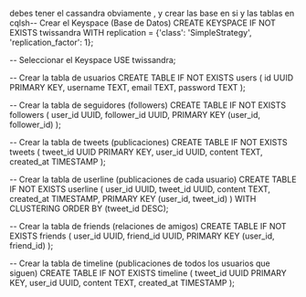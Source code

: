 debes tener el cassandra obviamente , y crear las base en si y las tablas en cqlsh-- Crear el Keyspace (Base de Datos)
CREATE KEYSPACE IF NOT EXISTS twissandra
WITH replication = {'class': 'SimpleStrategy', 'replication_factor': 1};

-- Seleccionar el Keyspace
USE twissandra;

-- Crear la tabla de usuarios
CREATE TABLE IF NOT EXISTS users (
    id UUID PRIMARY KEY,
    username TEXT,
    email TEXT,
    password TEXT
);

-- Crear la tabla de seguidores (followers)
CREATE TABLE IF NOT EXISTS followers (
    user_id UUID,
    follower_id UUID,
    PRIMARY KEY (user_id, follower_id)
);

-- Crear la tabla de tweets (publicaciones)
CREATE TABLE IF NOT EXISTS tweets (
    tweet_id UUID PRIMARY KEY,
    user_id UUID,
    content TEXT,
    created_at TIMESTAMP
);

-- Crear la tabla de userline (publicaciones de cada usuario)
CREATE TABLE IF NOT EXISTS userline (
    user_id UUID,
    tweet_id UUID,
    content TEXT,
    created_at TIMESTAMP,
    PRIMARY KEY (user_id, tweet_id)
) WITH CLUSTERING ORDER BY (tweet_id DESC);

-- Crear la tabla de friends (relaciones de amigos)
CREATE TABLE IF NOT EXISTS friends (
    user_id UUID,
    friend_id UUID,
    PRIMARY KEY (user_id, friend_id)
);

-- Crear la tabla de timeline (publicaciones de todos los usuarios que siguen)
CREATE TABLE IF NOT EXISTS timeline (
    tweet_id UUID PRIMARY KEY,
    user_id UUID,
    content TEXT,
    created_at TIMESTAMP
);
